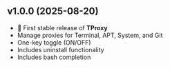 ## v1.0.0 (2025-08-20)
- 🎉 First stable release of **TProxy**
- Manage proxies for Terminal, APT, System, and Git
- One-key toggle (ON/OFF)
- Includes uninstall functionality
- Includes bash completion

